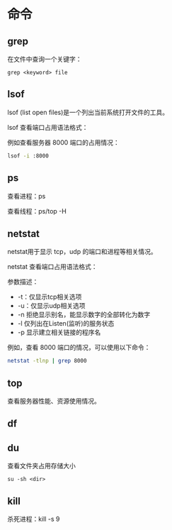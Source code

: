 # 命令

## grep

在文件中查询一个关键字：

```shell
grep <keyword> file
```

## lsof

lsof (list open files)是一个列出当前系统打开文件的工具。

lsof 查看端口占用语法格式：

例如查看服务器 8000 端口的占用情况：

```Bash
lsof -i :8000
```

## ps

查看进程：ps

查看线程：ps/top -H

## netstat

netstat用于显示 tcp，udp 的端口和进程等相关情况。

netstat 查看端口占用语法格式：

参数描述：

- -t：仅显示tcp相关选项
- -u：仅显示udp相关选项
- -n 拒绝显示别名，能显示数字的全部转化为数字
- -l 仅列出在Listen(监听)的服务状态
- -p 显示建立相关链接的程序名

例如，查看 8000 端口的情况，可以使用以下命令：

```Bash
netstat -tlnp | grep 8000
```

## top

查看服务器性能、资源使用情况。



## df

## du

查看文件夹占用存储大小

```
su -sh <dir>
```



## kill

杀死进程：kill -s 9